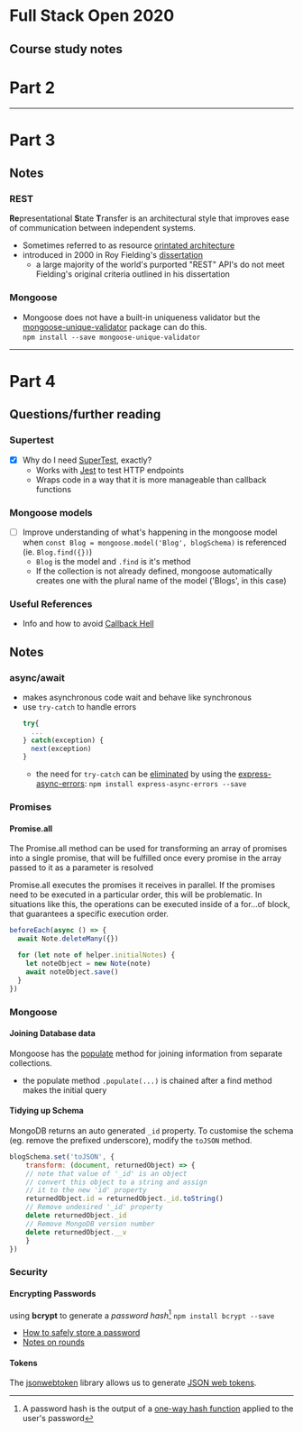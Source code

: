 Full Stack Open 2020
===
Course study notes
---
# Part 2
---
# Part 3
## Notes
### REST
**Re**presentational **S**tate **T**ransfer is an architectural style that improves ease of communication between independent systems.
- Sometimes referred to as resource [orintated architecture](https://en.wikipedia.org/wiki/Resource-oriented_architecture)
- introduced in 2000 in Roy Fielding's [dissertation](https://www.ics.uci.edu/~fielding/pubs/dissertation/rest_arch_style.htm)
	- a large majority of the world's purported "REST" API's do not meet Fielding's original criteria outlined in his dissertation
### Mongoose
- Mongoose does not have a built-in uniqueness validator but the [mongoose-unique-validator](https://www.npmjs.com/package/mongoose-unique-validator) package can do this.  
	`npm install --save mongoose-unique-validator`

---
# Part 4

## Questions/further reading
### Supertest
- [x] Why do I need [SuperTest](https://github.com/visionmedia/supertest), exactly?
  - Works with [Jest](jestjs.io) to test HTTP endpoints
  - Wraps code in a way that it is more manageable than callback functions
### Mongoose models
- [ ] Improve understanding of what's happening in the mongoose model when `const Blog = mongoose.model('Blog', blogSchema)` is referenced (ie. `Blog.find({})`)
	- `Blog` is the model and `.find` is it's method
	- If the collection is not already defined, mongoose automatically creates one with the plural name of the model ('Blogs', in this case)

### Useful References
- Info and how to avoid [Callback Hell](http://callbackhell.com)


## Notes
    
### async/await
  - makes asynchronous code wait and behave like synchronous
  - use `try-catch` to handle errors  
    ```javascript
    try{
      ...
    } catch(exception) {
      next(exception)
    }
    ```
    - the need for `try-catch` can be [eliminated](https://fullstackopen.com/en/part4/testing_the_backend#eliminating-the-try-catch) by using the [express-async-errors](https://github.com/davidbanham/express-async-errors): `npm install express-async-errors --save` 

### Promises
#### Promise.all
The Promise.all method can be used for transforming an array of promises into a single promise, that will be fulfilled once every promise in the array passed to it as a parameter is resolved

Promise.all executes the promises it receives in parallel. If the promises need to be executed in a particular order, this will be problematic. In situations like this, the operations can be executed inside of a for...of block, that guarantees a specific execution order.
```javascript
beforeEach(async () => {
  await Note.deleteMany({})

  for (let note of helper.initialNotes) {
    let noteObject = new Note(note)
    await noteObject.save()
  }
})
```

### Mongoose
#### Joining Database data
Mongoose has the [populate](https://fullstackopen.com/en/part4/user_administration#populate) method for joining information from  separate collections.
- the populate method `.populate(...)` is chained after a find method makes the initial query
#### Tidying up Schema
MongoDB returns an auto generated `_id` property. To customise the schema (eg. remove the prefixed underscore), modify the `toJSON` method.
```javascript
blogSchema.set('toJSON', {
	transform: (document, returnedObject) => {
    // note that value of '_id' is an object
    // convert this object to a string and assign 
    // it to the new 'id' property
    returnedObject.id = returnedObject._id.toString()
    // Remove undesired '_id' property
    delete returnedObject._id
    // Remove MongoDB version number
    delete returnedObject.__v
	}
})
```
### Security
#### Encrypting Passwords
using **bcrypt** to generate a *password hash*[^passwordHash] `npm install bcrypt --save`
- [How to safely store a password](https://codahale.com/how-to-safely-store-a-password/)
- [Notes on rounds](https://github.com/kelektiv/node.bcrypt.js/#a-note-on-rounds)

[^passwordHash]: A password hash is the output of a [one-way hash function](https://en.wikipedia.org/wiki/Cryptographic_hash_function) applied to the user's password

#### Tokens
The [jsonwebtoken](https://github.com/auth0/node-jsonwebtoken) library allows us to generate [JSON web tokens](https://jwt.io/).

